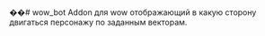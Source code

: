 ��#   w o w _ b o t 
 
 Addon для wow отображающий в какую сторону двигаться персонажу по заданным векторам.
